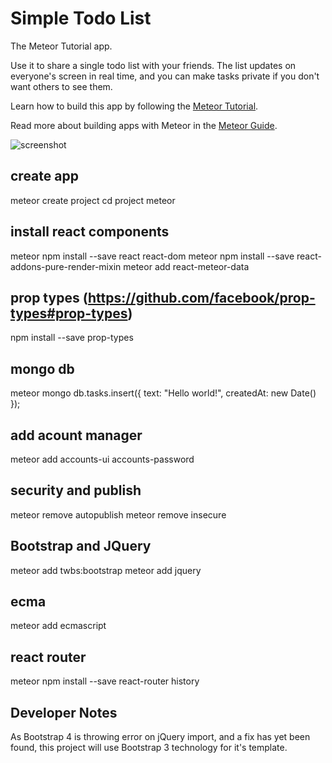 # Simple Todo List

The Meteor Tutorial app.

Use it to share a single todo list with your friends. The list updates on everyone's screen in real time, and you can make tasks private if you don't want others to see them.

Learn how to build this app by following the [Meteor Tutorial](https://www.meteor.com/tutorials/react/creating-an-app).

Read more about building apps with Meteor in the [Meteor Guide](http://guide.meteor.com).

![screenshot](screenshot.png)


## create app
meteor create project
cd project
meteor

## install react components
meteor npm install --save react react-dom
meteor npm install --save react-addons-pure-render-mixin
meteor add react-meteor-data

## prop types (https://github.com/facebook/prop-types#prop-types)
npm install --save prop-types

## mongo db
meteor mongo
db.tasks.insert({ text: "Hello world!", createdAt: new Date() });

## add acount manager
meteor add accounts-ui accounts-password

## security and publish
meteor remove autopublish
meteor remove insecure

## Bootstrap and JQuery
meteor add twbs:bootstrap
meteor add jquery

## ecma
meteor add ecmascript

## react router
meteor npm install --save react-router history

## Developer Notes
As Bootstrap 4 is throwing error on jQuery import, and a fix has yet been found, this project will use Bootstrap 3 technology for it's template.